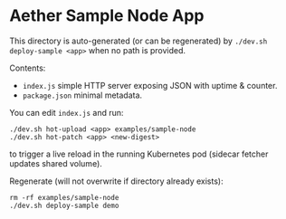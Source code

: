 # Aether Sample Node App

This directory is auto-generated (or can be regenerated) by `./dev.sh deploy-sample <app>` when no path is provided.

Contents:
- `index.js` simple HTTP server exposing JSON with uptime & counter.
- `package.json` minimal metadata.

You can edit `index.js` and run:
```
./dev.sh hot-upload <app> examples/sample-node
./dev.sh hot-patch <app> <new-digest>
```
to trigger a live reload in the running Kubernetes pod (sidecar fetcher updates shared volume).

Regenerate (will not overwrite if directory already exists):
```
rm -rf examples/sample-node
./dev.sh deploy-sample demo
```
